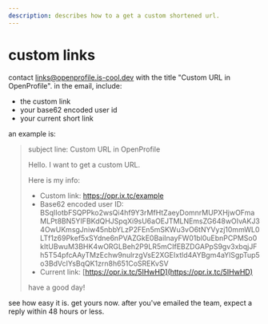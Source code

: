 ```yaml
---
description: describes how to a get a custom shortened url.
---
```


# custom links

contact links@openprofile.is-cool.dev with the title "Custom URL in OpenProfile". in the email, include:

* the custom link
* your base62 encoded user id
* your current short link

an example is:

> subject line: Custom URL in OpenProfile
>
>
>
> Hello. I want to get a custom URL.
>
> Here is my info:
>
> * Custom link: https://opr.ix.tc/example
> * Base62 encoded user ID: BSqIIotbFSQPPko2wsQi4hf9Y3rMfHtZaeyDomnrMUPXHjwOFmaMLPt8BN5YIFBKdQHJSpqXi9sU6aOEJTMLNEmsZG648wOIvAKJ34OwUKmsgJniw45nbbYLzP2FEn5mSKWu3vO6tNYVyzj10mmWL0LTf1z69Pkef5xSYdne6nPVAZGkE0BaiInayFW01bl0uEbnPCPMSo0kItUBwuM3BHK4wORGLBeh2P9LR5mCIfEBZDGAPpS9gv3xbqjJFh5T54pfcAAyTMzEchw9nulrzgVsE2XGEIxtld4AYBgm4aYlSgpTup5o3BdVcIYsBqQK1zrn8h651CoSREKvSV
> * Current link: [https://opr.ix.tc/5IHwHD](https://opr.ix.tc/5IHwHD)
>
> have a good day!

see how easy it is. get yours now. after you've emailed the team, expect a reply within 48 hours or less.
